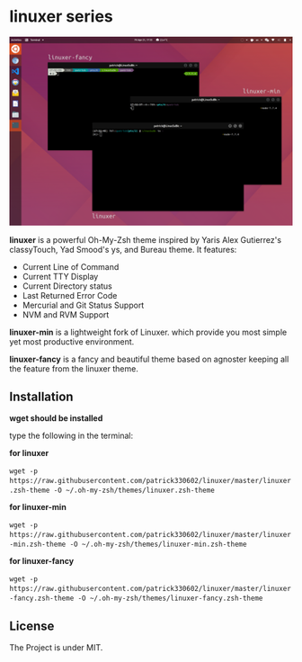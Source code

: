 # linuxer series

![screenshot](screenshot.png)

**linuxer** is a powerful Oh-My-Zsh theme inspired by Yaris Alex Gutierrez's classyTouch, Yad Smood's ys, and Bureau theme. It features:

- Current Line of Command
- Current TTY Display
- Current Directory status
- Last Returned Error Code
- Mercurial and Git Status Support
- NVM and RVM Support

**linuxer-min** is a lightweight fork of Linuxer. which provide you most simple yet most productive environment.

**linuxer-fancy** is a fancy and beautiful theme based on agnoster keeping all the feature from the linuxer theme.

## Installation

**wget should be installed**

type the following in the terminal:

**for linuxer**

`wget -p https://raw.githubusercontent.com/patrick330602/linuxer/master/linuxer.zsh-theme -O ~/.oh-my-zsh/themes/linuxer.zsh-theme`

**for linuxer-min**

`wget -p https://raw.githubusercontent.com/patrick330602/linuxer/master/linuxer-min.zsh-theme -O ~/.oh-my-zsh/themes/linuxer-min.zsh-theme`

**for linuxer-fancy**

`wget -p https://raw.githubusercontent.com/patrick330602/linuxer/master/linuxer-fancy.zsh-theme -O ~/.oh-my-zsh/themes/linuxer-fancy.zsh-theme`


## License

The Project is under MIT.
